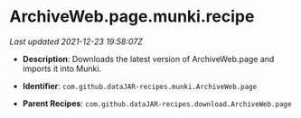 # ArchiveWeb.page.munki.recipe

_Last updated 2021-12-23 19:58:07Z_

- **Description**: Downloads the latest version of ArchiveWeb.page and imports it into Munki.

- **Identifier**: `com.github.dataJAR-recipes.munki.ArchiveWeb.page`

- **Parent Recipes**: `com.github.dataJAR-recipes.download.ArchiveWeb.page`